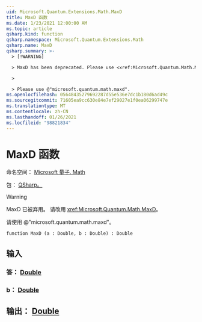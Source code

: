 ```yaml
---
uid: Microsoft.Quantum.Extensions.Math.MaxD
title: MaxD 函数
ms.date: 1/23/2021 12:00:00 AM
ms.topic: article
qsharp.kind: function
qsharp.namespace: Microsoft.Quantum.Extensions.Math
qsharp.name: MaxD
qsharp.summary: >-
  > [!WARNING]

  > MaxD has been deprecated. Please use <xref:Microsoft.Quantum.Math.MaxD> instead.

  >

  > Please use @"microsoft.quantum.math.maxd".
ms.openlocfilehash: 05648435279692287d55e536e7dc1b180d6ad49c
ms.sourcegitcommit: 71605ea9cc630e84e7ef29027e1f0ea06299747e
ms.translationtype: MT
ms.contentlocale: zh-CN
ms.lasthandoff: 01/26/2021
ms.locfileid: "98821834"
---
```

# <a name="maxd-function"></a>MaxD 函数

命名空间： [Microsoft 量子. Math](xref:Microsoft.Quantum.Extensions.Math)

包： [QSharp。](https://nuget.org/packages/Microsoft.Quantum.QSharp.Core)


> [!WARNING]
> MaxD 已被弃用。 请改用 <xref:Microsoft.Quantum.Math.MaxD>。
>
> 请使用 @"microsoft.quantum.math.maxd"。



```qsharp
function MaxD (a : Double, b : Double) : Double
```


## <a name="input"></a>输入

### <a name="a--double"></a>答： [Double](xref:microsoft.quantum.lang-ref.double)




### <a name="b--double"></a>b： [Double](xref:microsoft.quantum.lang-ref.double)





## <a name="output--double"></a>输出： [Double](xref:microsoft.quantum.lang-ref.double)

